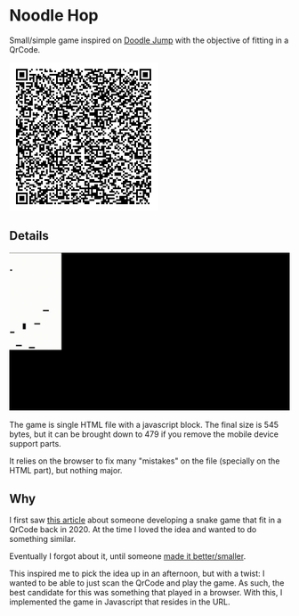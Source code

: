 # Noodle Hop

Small/simple game inspired on [Doodle Jump](https://doodlejump.pro) with the
objective of fitting in a QrCode.

![QrCode of the game](./noodle_hop.png)

## Details

![Gameplay gif](./noodle_hop.gif)

The game is single HTML file with a javascript block. The final size is 545
bytes, but it can be brought down to 479 if you remove the mobile device support
parts.

It relies on the browser to fix many "mistakes" on the file (specially on the
HTML part), but nothing major.

## Why

I first saw
[this article](https://hackaday.com/2020/08/17/fitting-snake-into-a-qr-code)
about someone developing a snake game that fit in a QrCode back in 2020. At the
time I loved the idea and wanted to do something similar.

Eventually I forgot about it, until someone
[made it better/smaller](https://hackaday.com/2023/08/03/its-snake-in-a-qr-code-but-smaller).

This inspired me to pick the idea up in an afternoon, but with a twist: I wanted
to be able to just scan the QrCode and play the game. As such, the best
candidate for this was something that played in a browser. With this, I
implemented the game in Javascript that resides in the URL.
